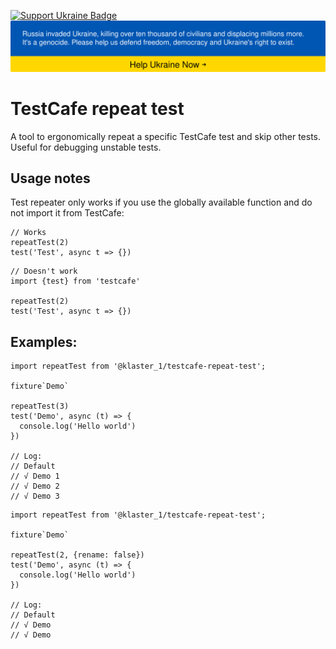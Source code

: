 [![Support Ukraine Badge](https://bit.ly/support-ukraine-now)](https://github.com/support-ukraine/support-ukraine)
[![Stand With Ukraine](https://raw.githubusercontent.com/vshymanskyy/StandWithUkraine/main/banner2-direct.svg)](https://vshymanskyy.github.io/StandWithUkraine)

# TestCafe repeat test

A tool to ergonomically repeat a specific TestCafe test and skip other tests. Useful for debugging unstable tests.

## Usage notes

Test repeater only works if you use the globally available function and do not import it from TestCafe:

```
// Works
repeatTest(2)
test('Test', async t => {})
```

```
// Doesn't work
import {test} from 'testcafe'

repeatTest(2)
test('Test', async t => {})
```

## Examples:

```lang: typescript
import repeatTest from '@klaster_1/testcafe-repeat-test';

fixture`Demo`

repeatTest(3)
test('Demo', async (t) => {
  console.log('Hello world')
})

// Log:
// Default
// √ Demo 1
// √ Demo 2
// √ Demo 3
```

```lang: typescript
import repeatTest from '@klaster_1/testcafe-repeat-test';

fixture`Demo`

repeatTest(2, {rename: false})
test('Demo', async (t) => {
  console.log('Hello world')
})

// Log:
// Default
// √ Demo
// √ Demo
```
